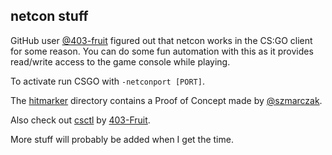 ## netcon stuff

GitHub user [@403-fruit](https://github.com/403-Fruit) figured out that netcon works in the CS:GO client for some reason. You can do some fun automation with this as it provides read/write access to the game console while playing.

To activate run CSGO with `-netconport [PORT]`.

The [hitmarker](https://github.com/kkthxbye-code/csgo_bugs/tree/master/netcon_stuff/hitmarker) directory contains a Proof of Concept made by [@szmarczak](https://github.com/szmarczak).

Also check out [csctl](https://github.com/403-Fruit/csctl) by [403-Fruit](https://github.com/403-Fruit).

More stuff will probably be added when I get the time.
